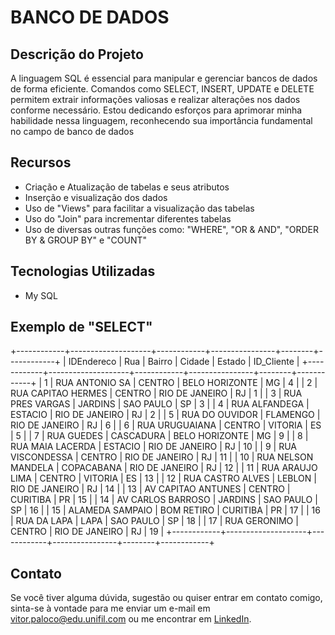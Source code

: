 <!DOCTYPE html>
<html lang="en">
<head>
    <meta charset="UTF-8">
    <meta name="viewport" content="width=device-width, initial-scale=1.0">
</head>
<body>
  <h1>BANCO DE DADOS</h1>
  <h2>Descrição do Projeto</h2>
  <p>
    A linguagem SQL é essencial para manipular e gerenciar bancos de dados de forma eficiente. Comandos como SELECT, INSERT,   
    UPDATE e DELETE permitem extrair informações valiosas e realizar alterações nos dados conforme necessário. Estou dedicando          esforços para aprimorar minha habilidade nessa linguagem, reconhecendo sua importância fundamental no campo de banco de dados
  </p>

  <h2>Recursos</h2>
  <ul>
      <li>Criação e Atualização de tabelas e seus atributos</li>
      <li>Inserção e visualização dos dados</li>
      <li>Uso de "Views" para facilitar a visualização das tabelas</li>
      <li>Uso do "Join" para incrementar diferentes tabelas</li>
      <li>Uso de diversas outras funções como: "WHERE", "OR & AND", "ORDER BY & GROUP BY" e "COUNT"</li>
  </ul>

  <h2>Tecnologias Utilizadas</h2>
  <ul>
      <li>My SQL</li>
  </ul>
  
  <h2>Exemplo de "SELECT"</h2>
 <p>
+------------+--------------------+------------+----------------+--------+------------+
| IDEndereco | Rua                | Bairro     | Cidade         | Estado | ID_Cliente |
+------------+--------------------+------------+----------------+--------+------------+
|          1 | RUA ANTONIO SA     | CENTRO     | BELO HORIZONTE | MG     |          4 |
|          2 | RUA CAPITAO HERMES | CENTRO     | RIO DE JANEIRO | RJ     |          1 |
|          3 | RUA PRES VARGAS    | JARDINS    | SAO PAULO      | SP     |          3 |
|          4 | RUA ALFANDEGA      | ESTACIO    | RIO DE JANEIRO | RJ     |          2 |
|          5 | RUA DO OUVIDOR     | FLAMENGO   | RIO DE JANEIRO | RJ     |          6 |
|          6 | RUA URUGUAIANA     | CENTRO     | VITORIA        | ES     |          5 |
|          7 | RUA GUEDES         | CASCADURA  | BELO HORIZONTE | MG     |          9 |
|          8 | RUA MAIA LACERDA   | ESTACIO    | RIO DE JANEIRO | RJ     |         10 |
|          9 | RUA VISCONDESSA    | CENTRO     | RIO DE JANEIRO | RJ     |         11 |
|         10 | RUA NELSON MANDELA | COPACABANA | RIO DE JANEIRO | RJ     |         12 |
|         11 | RUA ARAUJO LIMA    | CENTRO     | VITORIA        | ES     |         13 |
|         12 | RUA CASTRO ALVES   | LEBLON     | RIO DE JANEIRO | RJ     |         14 |
|         13 | AV CAPITAO ANTUNES | CENTRO     | CURITIBA       | PR     |         15 |
|         14 | AV CARLOS BARROSO  | JARDINS    | SAO PAULO      | SP     |         16 |
|         15 | ALAMEDA SAMPAIO    | BOM RETIRO | CURITIBA       | PR     |         17 |
|         16 | RUA DA LAPA        | LAPA       | SAO PAULO      | SP     |         18 |
|         17 | RUA GERONIMO       | CENTRO     | RIO DE JANEIRO | RJ     |         19 |
+------------+--------------------+------------+----------------+--------+------------+

 </p>
  
  <h2>Contato</h2>
  <p>Se você tiver alguma dúvida, sugestão ou quiser entrar em contato comigo, sinta-se à vontade para me enviar um e-mail em <a href="mailto:vitor.paloco@edu.unifil.com">vitor.paloco@edu.unifil.com</a> ou me encontrar em <a href="https://www.linkedin.com/in/vitor-hugo-oliveira-paloco-b64126278/">LinkedIn</a>.</p>
</body>
</html>

